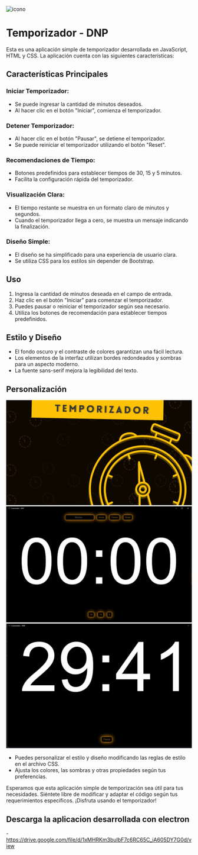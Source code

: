 ![icono](img/icono.jpeg)

# Temporizador - DNP

Esta es una aplicación simple de temporizador desarrollada en JavaScript, HTML y CSS. La aplicación cuenta con las siguientes características:

## Características Principales

### Iniciar Temporizador:
- Se puede ingresar la cantidad de minutos deseados.
- Al hacer clic en el botón "Iniciar", comienza el temporizador.

### Detener Temporizador:
- Al hacer clic en el botón "Pausar", se detiene el temporizador.
- Se puede reiniciar el temporizador utilizando el botón "Reset".

### Recomendaciones de Tiempo:
- Botones predefinidos para establecer tiempos de 30, 15 y 5 minutos.
- Facilita la configuración rápida del temporizador.

### Visualización Clara:
- El tiempo restante se muestra en un formato claro de minutos y segundos.
- Cuando el temporizador llega a cero, se muestra un mensaje indicando la finalización.

### Diseño Simple:
- El diseño se ha simplificado para una experiencia de usuario clara.
- Se utiliza CSS para los estilos sin depender de Bootstrap.

## Uso

1. Ingresa la cantidad de minutos deseada en el campo de entrada.
2. Haz clic en el botón "Iniciar" para comenzar el temporizador.
3. Puedes pausar o reiniciar el temporizador según sea necesario.
4. Utiliza los botones de recomendación para establecer tiempos predefinidos.

## Estilo y Diseño

- El fondo oscuro y el contraste de colores garantizan una fácil lectura.
- Los elementos de la interfaz utilizan bordes redondeados y sombras para un aspecto moderno.
- La fuente sans-serif mejora la legibilidad del texto.

## Personalización
![icono](img/presentacion.jpeg)
![icono](img/home.jpeg)
![icono](img/iniciado.jpeg)


- Puedes personalizar el estilo y diseño modificando las reglas de estilo en el archivo CSS.
- Ajusta los colores, las sombras y otras propiedades según tus preferencias.

Esperamos que esta aplicación simple de temporización sea útil para tus necesidades. Siéntete libre de modificar y adaptar el código según tus requerimientos específicos. ¡Disfruta usando el temporizador!
## Descarga la aplicacion desarrollada con electron
-https://drive.google.com/file/d/1xMHRKm3buIbF7c6RC65C_iA605DY7G0d/view
